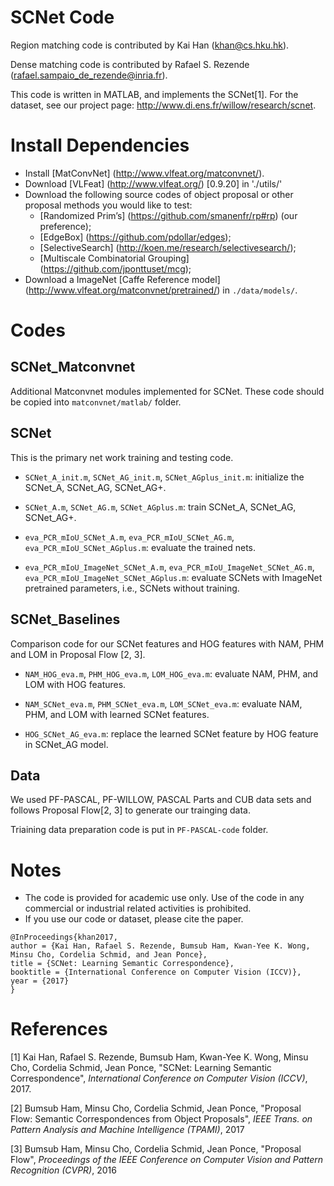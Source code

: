 # SCNet Code
Region matching code is contributed by Kai Han (khan@cs.hku.hk).

Dense matching code is contributed by Rafael S. Rezende (rafael.sampaio_de_rezende@inria.fr).

This code is written in MATLAB, and implements the SCNet[1]. For the dataset, see our project page: http://www.di.ens.fr/willow/research/scnet.


# Install Dependencies
  - Install [MatConvNet] (http://www.vlfeat.org/matconvnet/).
  - Download [VLFeat] (http://www.vlfeat.org/) [0.9.20] in './utils/'
  - Download the following source codes of object proposal or other proposal methods you would like to test:
    - [Randomized Prim’s] (https://github.com/smanenfr/rp#rp) (our preference);
    - [EdgeBox] (https://github.com/pdollar/edges);
    - [SelectiveSearch] (http://koen.me/research/selectivesearch/);
    - [Multiscale Combinatorial Grouping] (https://github.com/jponttuset/mcg);
  - Download a ImageNet [Caffe Reference model] (http://www.vlfeat.org/matconvnet/pretrained/) in `./data/models/`.

# Codes

## SCNet_Matconvnet

Additional Matconvnet modules implemented for SCNet. These code should be copied into `matconvnet/matlab/` folder.

## SCNet

This is the primary net work training and testing code.

- `SCNet_A_init.m`, `SCNet_AG_init.m`, `SCNet_AGplus_init.m`: initialize the SCNet_A, SCNet_AG, SCNet_AG+.

- `SCNet_A.m`, `SCNet_AG.m`, `SCNet_AGplus.m`: train SCNet_A, SCNet_AG, SCNet_AG+.

- `eva_PCR_mIoU_SCNet_A.m`,  `eva_PCR_mIoU_SCNet_AG.m`, `eva_PCR_mIoU_SCNet_AGplus.m`: evaluate the trained nets.

- `eva_PCR_mIoU_ImageNet_SCNet_A.m`,  `eva_PCR_mIoU_ImageNet_SCNet_AG.m`, `eva_PCR_mIoU_ImageNet_SCNet_AGplus.m`: evaluate SCNets with ImageNet pretrained parameters, i.e., SCNets without training.

## SCNet_Baselines

Comparison code for our SCNet features and HOG features with NAM, PHM and LOM in Proposal Flow [2, 3].

- `NAM_HOG_eva.m`, `PHM_HOG_eva.m`, `LOM_HOG_eva.m`: evaluate NAM, PHM, and LOM with HOG features.

- `NAM_SCNet_eva.m`, `PHM_SCNet_eva.m`, `LOM_SCNet_eva.m`: evaluate NAM, PHM, and LOM with learned SCNet features.

- `HOG_SCNet_AG_eva.m`: replace the learned SCNet feature by HOG feature in SCNet_AG model.

## Data
We used PF-PASCAL, PF-WILLOW, PASCAL Parts and CUB data sets and follows Proposal Flow[2, 3] to generate our trainging data.

Triaining data preparation code is put in `PF-PASCAL-code` folder.


# Notes

  - The code is provided for academic use only. Use of the code in any commercial or industrial related activities is prohibited.
  - If you use our code or dataset, please cite the paper.

```
@InProceedings{khan2017,
author = {Kai Han, Rafael S. Rezende, Bumsub Ham, Kwan-Yee K. Wong, Minsu Cho, Cordelia Schmid, and Jean Ponce},
title = {SCNet: Learning Semantic Correspondence},
booktitle = {International Conference on Computer Vision (ICCV)},
year = {2017}
}
```


# References

[1] Kai Han, Rafael S. Rezende, Bumsub Ham, Kwan-Yee K. Wong, Minsu Cho, Cordelia Schmid, Jean Ponce,  "SCNet: Learning Semantic Correspondence", *International Conference on Computer Vision (ICCV)*, 2017.

[2] Bumsub Ham, Minsu Cho, Cordelia Schmid, Jean Ponce, "Proposal Flow: Semantic Correspondences from Object Proposals", *IEEE Trans. on Pattern Analysis and Machine Intelligence (TPAMI)*, 2017

[3] Bumsub Ham, Minsu Cho, Cordelia Schmid, Jean Ponce, "Proposal Flow", *Proceedings of the IEEE Conference on Computer Vision and Pattern Recognition (CVPR)*, 2016
